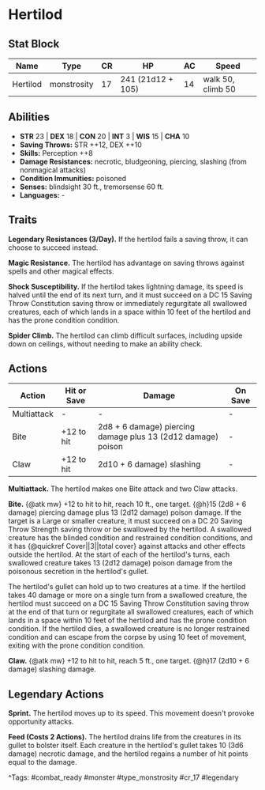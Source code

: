 # Hertilod

## Stat Block

| Name | Type | CR | HP | AC | Speed |
|------|------|----|----|----|-------|
| Hertilod | monstrosity | 17 | 241 (21d12 + 105) | 14 | walk 50, climb 50 |

## Abilities

- **STR** 23 | **DEX** 18 | **CON** 20 | **INT** 3 | **WIS** 15 | **CHA** 10
- **Saving Throws:** STR ++12, DEX ++10  
- **Skills:** Perception ++8  
- **Damage Resistances:** necrotic, bludgeoning, piercing, slashing (from nonmagical attacks)  
- **Condition Immunities:** poisoned  
- **Senses:** blindsight 30 ft., tremorsense 60 ft.  
- **Languages:** -

## Traits

**Legendary Resistances (3/Day).** If the hertilod fails a saving throw, it can choose to succeed instead.

**Magic Resistance.** The hertilod has advantage on saving throws against spells and other magical effects.

**Shock Susceptibility.** If the hertilod takes lightning damage, its speed is halved until the end of its next turn, and it must succeed on a DC 15 Saving Throw Constitution saving throw or immediately regurgitate all swallowed creatures, each of which lands in a space within 10 feet of the hertilod and has the prone condition condition.

**Spider Climb.** The hertilod can climb difficult surfaces, including upside down on ceilings, without needing to make an ability check.


## Actions

| Action | Hit or Save | Damage | On Save |
|--------|--------------|--------|----------|
| Multiattack | - | - | - |
| Bite | +12 to hit | 2d8 + 6 damage) piercing damage plus 13 (2d12 damage) poison | - |
| Claw | +12 to hit | 2d10 + 6 damage) slashing | - |

**Multiattack.** The hertilod makes one Bite attack and two Claw attacks.

**Bite.** {@atk mw} +12 to hit to hit, reach 10 ft., one target. {@h}15 (2d8 + 6 damage) piercing damage plus 13 (2d12 damage) poison damage. If the target is a Large or smaller creature, it must succeed on a DC 20 Saving Throw Strength saving throw or be swallowed by the hertilod. A swallowed creature has the blinded condition and restrained condition conditions, and it has {@quickref Cover||3||total cover} against attacks and other effects outside the hertilod. At the start of each of the hertilod's turns, each swallowed creature takes 13 (2d12 damage) poison damage from the poisonous secretion in the hertilod's gullet.

The hertilod's gullet can hold up to two creatures at a time. If the hertilod takes 40 damage or more on a single turn from a swallowed creature, the hertilod must succeed on a DC 15 Saving Throw Constitution saving throw at the end of that turn or regurgitate all swallowed creatures, each of which lands in a space within 10 feet of the hertilod and has the prone condition condition. If the hertilod dies, a swallowed creature is no longer restrained condition and can escape from the corpse by using 10 feet of movement, exiting with the prone condition condition.

**Claw.** {@atk mw} +12 to hit to hit, reach 5 ft., one target. {@h}17 (2d10 + 6 damage) slashing damage.

## Legendary Actions

**Sprint.** The hertilod moves up to its speed. This movement doesn't provoke opportunity attacks.

**Feed (Costs 2 Actions).** The hertilod drains life from the creatures in its gullet to bolster itself. Each creature in the hertilod's gullet takes 10 (3d6 damage) necrotic damage, and the hertilod regains a number of hit points equal to the damage.



^Tags: #combat_ready #monster #type_monstrosity #cr_17 #legendary